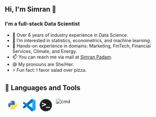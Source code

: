 ## Hi, I'm Simran 👋

### I'm a full-stack Data Scientist 

- 🌱 Over 6 years of industry experience in Data Science.
- 👀 I’m interested in statistics, econometrics, and machine learning.
- 💼 Hands-on experience in domains: Marketing, FinTech, Financial Services, Climate, and Energy.
- 📫 You can reach me via mail at [Simran Padam](mailto:simran.padam@columbia.edu).
- 😄 My pronouns are She/Her.
- ⚡ Fun fact: I favor salad over pizza.

<!--
**simran-padam/simran-padam** is a ✨ _special_ ✨ repository because its `README.md` (this file) appears on your GitHub profile.
- 🤖 I’m fascinated by MarTech and AdTech, particularly experimentations
-->

## 🧰 Languages and Tools
<p align="left">
<img src="https://raw.githubusercontent.com/github/explore/80688e429a7d4ef2fca1e82350fe8e3517d3494d/topics/python/python.png" alt="Python" height="40" style="vertical-align:top; margin:4px">
<img src="https://raw.githubusercontent.com/github/explore/80688e429a7d4ef2fca1e82350fe8e3517d3494d/topics/visual-studio-code/visual-studio-code.png" alt="VS Code" height="40" style="vertical-align:top; margin:4px">
<img src="https://raw.githubusercontent.com/github/explore/80688e429a7d4ef2fca1e82350fe8e3517d3494d/topics/terminal/terminal.png" alt="cmd" height="40" style="vertical-align:top; margin:4px">
<img src="https://raw.githubusercontent.com/simran-padam/IrisRecognition_CompVision/blob/main/testing_pictures/png/SQL.png" alt="cmd" height="40" style="vertical-align:top; margin:4px">

